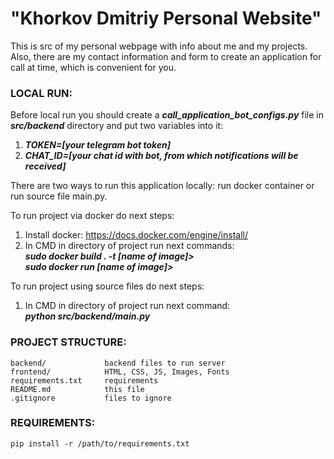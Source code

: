 # "Khorkov Dmitriy Personal Website"

This is src of my personal webpage with info about me and
my projects. Also, there are my contact information and form to
create an application for call at time, which is convenient for you.

### LOCAL RUN:

Before local run you should create a 
<b><i>call_application_bot_configs.py</i></b> file in 
<b><i>src/backend</i></b> directory and put two variables 
into it:<br>
1) <b><i>TOKEN=[your telegram bot token]</i></b>
2) <b><i>CHAT_ID=[your chat id with bot, from which notifications
will be received]</i></b>


There are two ways to run this application locally: run docker
container or run source file main.py.

To run project via docker do next steps:<br>
1) Install docker: https://docs.docker.com/engine/install/
2) In CMD in directory of project run next commands:<br>
<i><b>sudo docker build . -t [name of image]></b></i><br>
<i><b>sudo docker run [name of image]></b></i>

To run project using source files do next steps:<br>
1) In CMD in directory of project run next command:<br>
<i><b>python src/backend/main.py</b></i><br>


### PROJECT STRUCTURE:

    backend/             backend files to run server
    frontend/            HTML, CSS, JS, Images, Fonts
    requirements.txt     requirements
    README.md            this file
    .gitignore           files to ignore

### REQUIREMENTS:

    pip install -r /path/to/requirements.txt
